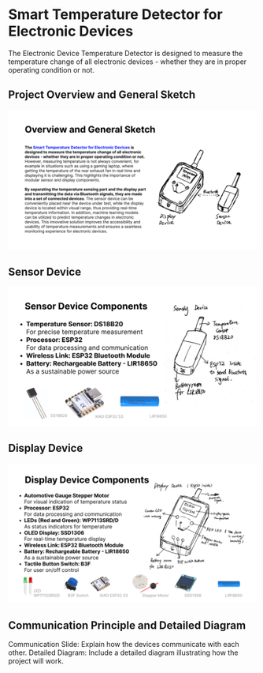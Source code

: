 # Smart Temperature Detector for Electronic Devices
The Electronic Device Temperature Detector is designed to measure the temperature change of all electronic devices - whether they are in proper operating condition or not.
## Project Overview and General Sketch
![](/assets/Slide1.png)
## Sensor Device
![](/assets/Slide2.png)
## Display Device
![](/assets/Slide3.png)
## Communication Principle and Detailed Diagram

Communication Slide: Explain how the devices communicate with each other.
Detailed Diagram: Include a detailed diagram illustrating how the project will work.
